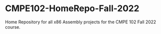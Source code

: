 # CMPE102-HomeRepo-Fall-2022
 Home Repository for all x86 Assembly projects for the CMPE 102 Fall 2022 course.
